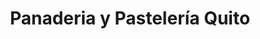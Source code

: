 ---
title: "Panaderia y Pastelería Quito"
url: /quito/panaderia-y-pasteleria-quito-de-los-pinos/
shop: panadería
---